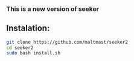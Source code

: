 ### This is a new version of seeker

## Instalation:
```bash
git clone https://github.com/maltmast/seeker2
cd seeker2
sudo bash install.sh
```
